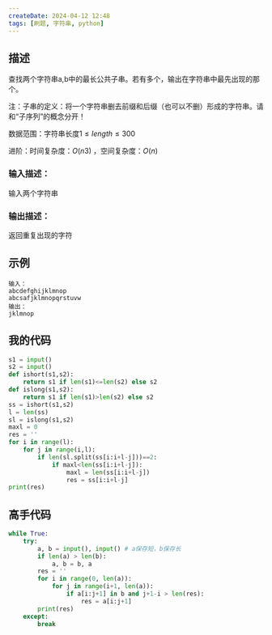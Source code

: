 ```yaml
---
createDate: 2024-04-12 12:48
tags: [刷题, 字符串, python]
---
```

## 描述

查找两个字符串a,b中的最长公共子串。若有多个，输出在字符串中最先出现的那个。

注：子串的定义：将一个字符串删去前缀和后缀（也可以不删）形成的字符串。请和“子序列”的概念分开！

数据范围：字符串长度$1≤length≤300$ 

进阶：时间复杂度：$O(n3)$ ，空间复杂度：$O(n)$   

### 输入描述：

输入两个字符串

### 输出描述：

返回重复出现的字符

## 示例
```0
输入：
abcdefghijklmnop
abcsafjklmnopqrstuvw
输出：
jklmnop
```
## 我的代码
```python
s1 = input()
s2 = input()
def ishort(s1,s2):
    return s1 if len(s1)<=len(s2) else s2
def islong(s1,s2):
    return s1 if len(s1)>len(s2) else s2
ss = ishort(s1,s2)
l = len(ss)
sl = islong(s1,s2)
maxl = 0
res = ''
for i in range(l):
    for j in range(i,l):
        if len(sl.split(ss[i:i+l-j]))==2:
            if maxl<len(ss[i:i+l-j]):
                maxl = len(ss[i:i+l-j])
                res = ss[i:i+l-j]
print(res)
```
## 高手代码
```python
while True:
    try:
        a, b = input(), input() # a保存短，b保存长
        if len(a) > len(b):
            a, b = b, a
        res = ''
        for i in range(0, len(a)):
            for j in range(i+1, len(a)):
                if a[i:j+1] in b and j+1-i > len(res):
                    res = a[i:j+1]
        print(res)
    except:
        break
```